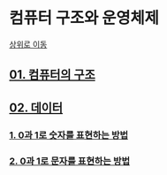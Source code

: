 # 컴퓨터 구조와 운영체제

[상위로 이동](https://github.com/wolfy916/CS-study#computer-science)

## [01. 컴퓨터의 구조](https://github.com/wolfy916/CS-study/blob/master/%EC%BB%B4%ED%93%A8%ED%84%B0%20%EA%B5%AC%EC%A1%B0%EC%99%80%20%EC%9A%B4%EC%98%81%EC%B2%B4%EC%A0%9C/01.%20%EC%BB%B4%ED%93%A8%ED%84%B0%EC%9D%98%20%EA%B5%AC%EC%A1%B0/01.%20%EC%BB%B4%ED%93%A8%ED%84%B0%EC%9D%98%20%EA%B5%AC%EC%A1%B0.md#01-%EC%BB%B4%ED%93%A8%ED%84%B0%EC%9D%98-%EA%B5%AC%EC%A1%B0)

## [02. 데이터](https://github.com/wolfy916/CS-study/tree/master/%EC%BB%B4%ED%93%A8%ED%84%B0%20%EA%B5%AC%EC%A1%B0%EC%99%80%20%EC%9A%B4%EC%98%81%EC%B2%B4%EC%A0%9C/02.%20%EB%8D%B0%EC%9D%B4%ED%84%B0)
### [1. 0과 1로 숫자를 표현하는 방법](https://github.com/wolfy916/CS-study/blob/master/%EC%BB%B4%ED%93%A8%ED%84%B0%20%EA%B5%AC%EC%A1%B0%EC%99%80%20%EC%9A%B4%EC%98%81%EC%B2%B4%EC%A0%9C/02.%20%EB%8D%B0%EC%9D%B4%ED%84%B0/02-1.%200%EA%B3%BC%201%EB%A1%9C%20%EC%88%AB%EC%9E%90%EB%A5%BC%20%ED%91%9C%ED%98%84%ED%95%98%EB%8A%94%20%EB%B0%A9%EB%B2%95.md#02-1-0%EA%B3%BC-1%EB%A1%9C-%EC%88%AB%EC%9E%90%EB%A5%BC-%ED%91%9C%ED%98%84%ED%95%98%EB%8A%94-%EB%B0%A9%EB%B2%95)
### [2. 0과 1로 문자를 표현하는 방법](https://github.com/wolfy916/CS-study/blob/master/%EC%BB%B4%ED%93%A8%ED%84%B0%20%EA%B5%AC%EC%A1%B0%EC%99%80%20%EC%9A%B4%EC%98%81%EC%B2%B4%EC%A0%9C/02.%20%EB%8D%B0%EC%9D%B4%ED%84%B0/02-2.%200%EA%B3%BC%201%EB%A1%9C%20%EB%AC%B8%EC%9E%90%EB%A5%BC%20%ED%91%9C%ED%98%84%ED%95%98%EB%8A%94%20%EB%B0%A9%EB%B2%95.md#02-2-0%EA%B3%BC-1%EB%A1%9C-%EB%AC%B8%EC%9E%90%EB%A5%BC-%ED%91%9C%ED%98%84%ED%95%98%EB%8A%94-%EB%B0%A9%EB%B2%95)
